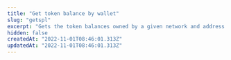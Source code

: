 ```yaml
---
title: "Get token balance by wallet"
slug: "getspl"
excerpt: "Gets the token balances owned by a given network and address."
hidden: false
createdAt: "2022-11-01T08:46:01.313Z"
updatedAt: "2022-11-01T08:46:01.313Z"
---
```

